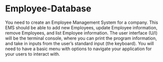 # Employee-Database

You need to create an Employee Management System for a company. This
EMS should be able to add new Employees, update Employee information,
remove Employees, and list Employee information. The user interface (U/I) will
be the terminal console, where you can print the program information, and take in
inputs from the user’s standard input (the keyboard). You will need to have a basic
menu with options to navigate your application for your users to interact with.
